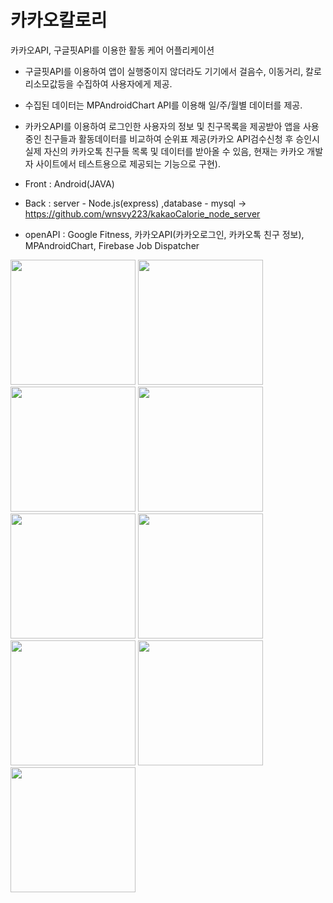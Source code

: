 # 카카오칼로리

카카오API, 구글핏API를 이용한 활동 케어 어플리케이션 
- 구글핏API를 이용하여 앱이 실행중이지 않더라도 기기에서 걸음수, 이동거리, 칼로리소모값등을 수집하여 사용자에게 제공. 
- 수집된 데이터는 MPAndroidChart API를 이용해 일/주/월별 데이터를 제공. 
- 카카오API를 이용하여 로그인한 사용자의 정보 및 친구목록을 제공받아 앱을 사용중인 친구들과 활동데이터를 비교하여 순위표 제공(카카오 API검수신청 후 승인시 실제 자신의 카카오톡 친구들 목록 및 데이터를 받아올 수 있음, 현재는 카카오 개발자 사이트에서 테스트용으로 제공되는 기능으로 구현).

- Front : Android(JAVA)
- Back : server - Node.js(express) ,database - mysql  -> https://github.com/wnsvy223/kakaoCalorie_node_server
- openAPI : Google Fitness, 카카오API(카카오로그인, 카카오톡 친구 정보), MPAndroidChart, Firebase Job Dispatcher

  
<div>
<img width="200" src="https://user-images.githubusercontent.com/28755528/50752489-d71bec00-1291-11e9-93ac-93c221346e8f.jpg"></img>
<img width="200" src="https://user-images.githubusercontent.com/28755528/50752625-3e39a080-1292-11e9-8345-c9759b4504ee.jpg"></img>
<img width="200" src="https://user-images.githubusercontent.com/28755528/50752644-4eea1680-1292-11e9-9b8f-53b3070b3e35.jpg"></img>
<img width="200" src="https://user-images.githubusercontent.com/28755528/50752678-6f19d580-1292-11e9-841f-f475a3c142b2.jpg"></img>
<img width="200" src="https://user-images.githubusercontent.com/28755528/50752664-5f9a8c80-1292-11e9-966e-d7a7311626b4.jpg"></img>
<img width="200" src="https://user-images.githubusercontent.com/28755528/50752693-7c36c480-1292-11e9-963f-1cbf761cf88a.jpg"></img>
<img width="200" src="https://user-images.githubusercontent.com/28755528/50752697-7e991e80-1292-11e9-990e-cc4aa2c9dc2b.jpg"></img>
<img width="200" src="https://user-images.githubusercontent.com/28755528/50752699-8062e200-1292-11e9-8764-00c6924b2fea.jpg"></img>
<img width="200" src="https://user-images.githubusercontent.com/28755528/50752705-81940f00-1292-11e9-8b62-7309ca30509c.jpg"></img>
<div>
